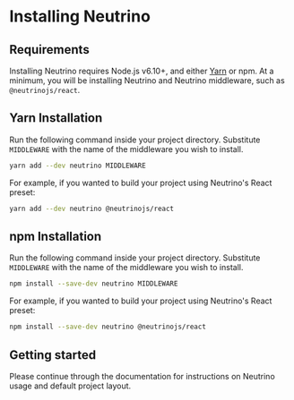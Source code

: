 # Installing Neutrino

## Requirements

Installing Neutrino requires Node.js v6.10+, and either [Yarn](https://yarnpkg.com/lang/en/docs/install/) or
npm. At a minimum, you will be installing Neutrino and Neutrino middleware, such as `@neutrinojs/react`.

## Yarn Installation

Run the following command inside your project directory. Substitute `MIDDLEWARE` with the name of the middleware
you wish to install.

```bash
yarn add --dev neutrino MIDDLEWARE
```

For example, if you wanted to build your project using Neutrino's React preset:

```bash
yarn add --dev neutrino @neutrinojs/react
```

## npm Installation

Run the following command inside your project directory. Substitute `MIDDLEWARE` with the name of the middleware
you wish to install.

```bash
npm install --save-dev neutrino MIDDLEWARE
```

For example, if you wanted to build your project using Neutrino's React preset:

```bash
npm install --save-dev neutrino @neutrinojs/react
```

## Getting started

Please continue through the documentation for instructions on Neutrino usage and default project layout.
